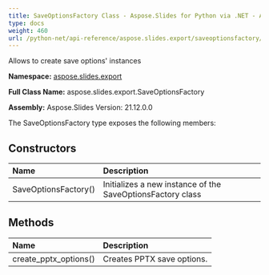 ```yaml
---
title: SaveOptionsFactory Class - Aspose.Slides for Python via .NET - API Reference
type: docs
weight: 460
url: /python-net/api-reference/aspose.slides.export/saveoptionsfactory/
---
```


Allows to create save options' instances

**Namespace:** [aspose.slides.export](/python-net/api-reference/aspose.slides.export/)

**Full Class Name:** aspose.slides.export.SaveOptionsFactory

**Assembly:**  Aspose.Slides Version: 21.12.0.0

The SaveOptionsFactory type exposes the following members:
## **Constructors**
|**Name**|**Description**|
| :- | :- |
|SaveOptionsFactory()|Initializes a new instance of the SaveOptionsFactory class|
## **Methods**
|**Name**|**Description**|
| :- | :- |
|create_pptx_options()|Creates PPTX save options.|
